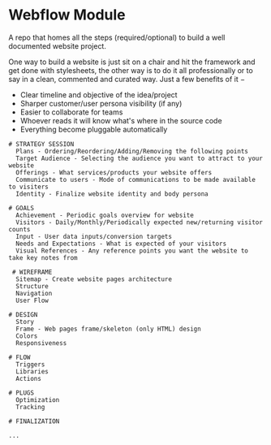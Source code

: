 # Webflow Module
A repo that homes all the steps (required/optional) to build a well documented website project.

One way to build a website is just sit on a chair and hit the framework and get done with stylesheets, the other way is to do it all professionally or to say in a clean, commented and curated way. Just a few benefits of it &minus;
- Clear timeline and objective of the idea/project
- Sharper customer/user persona visibility (if any)
- Easier to collaborate for teams
- Whoever reads it will know what's where in the source code
- Everything become pluggable automatically

```
# STRATEGY SESSION
  Plans - Ordering/Reordering/Adding/Removing the following points
  Target Audience - Selecting the audience you want to attract to your website
  Offerings - What services/products your website offers
  Communicate to users - Mode of communications to be made available to visiters
  Identity - Finalize website identity and body persona

# GOALS
  Achievement - Periodic goals overview for website
  Visitors - Daily/Monthly/Periodically expected new/returning visitor counts
  Input - User data inputs/conversion targets
  Needs and Expectations - What is expected of your visitors
  Visual References - Any reference points you want the website to take key notes from
 
 # WIREFRAME
  Sitemap - Create website pages architecture
  Structure
  Navigation
  User Flow

# DESIGN
  Story
  Frame - Web pages frame/skeleton (only HTML) design
  Colors
  Responsiveness

# FLOW
  Triggers
  Libraries
  Actions

# PLUGS
  Optimization
  Tracking

# FINALIZATION

...
```
